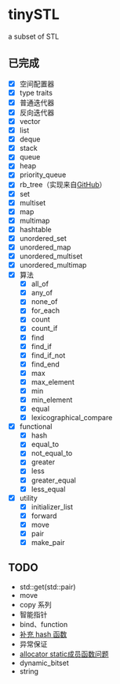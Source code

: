 # tinySTL
a subset of STL

## 已完成

- [x] 空间配置器
- [x] type traits
- [x] 普通迭代器
- [x] 反向迭代器
- [x] vector
- [x] list
- [x] deque
- [x] stack
- [x] queue
- [x] heap
- [x] priority_queue
- [x] rb_tree（实现来自[GitHub](https://github.com/liuyunbin/tiny-STL/blob/1dd6633ccd25f2a58465a0d528fb6c1bbfe9c412/src/stl_rb_tree.h)）
- [x] set
- [x] multiset
- [x] map
- [x] multimap
- [x] hashtable
- [x] unordered_set
- [x] unordered_map
- [x] unordered_multiset
- [x] unordered_multimap
- [x] 算法
    - [x] all_of
    - [x] any_of
    - [x] none_of
    - [x] for_each
    - [x] count
    - [x] count_if
    - [x] find
    - [x] find_if
    - [x] find_if_not
    - [x] find_end
    - [x] max
    - [x] max_element
    - [x] min
    - [x] min_element
    - [x] equal
    - [x] lexicographical_compare
- [x] functional
    - [x] hash
    - [x] equal_to
    - [x] not_equal_to
    - [x] greater
    - [x] less
    - [x] greater_equal
    - [x] less_equal
- [x] utility
    - [x] initializer_list
    - [x] forward
    - [x] move
    - [x] pair
    - [x] make_pair

## TODO

- std::get(std::pair)
- move
- copy 系列
- 智能指针
- bind、function
- [补充 hash 函数](https://zh.cppreference.com/w/cpp/utility/hash)
- 异常保证
- [allocator static成员函数问题](https://www.zhihu.com/question/53085291/answer/133516400)
- dynamic_bitset
- string